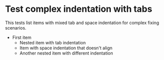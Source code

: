 # Test complex indentation with tabs

This tests list items with mixed tab and space indentation for complex fixing scenarios.

- First item
	- Nested item with tab indentation
    - Item with space indentation that doesn't align
  - Another nested item with different indentation
